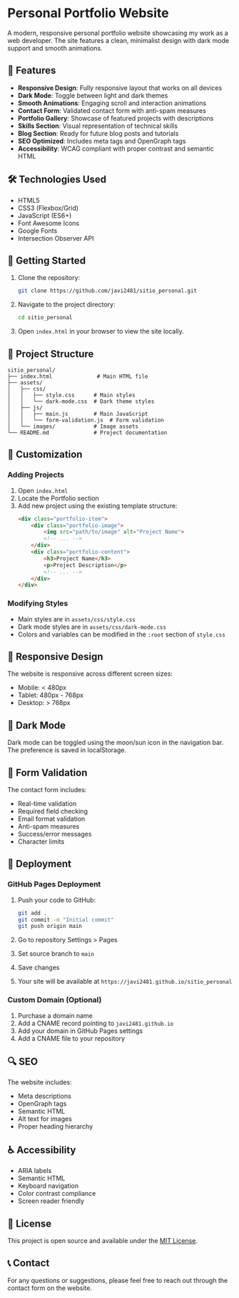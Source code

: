 # Personal Portfolio Website

A modern, responsive personal portfolio website showcasing my work as a web developer. The site features a clean, minimalist design with dark mode support and smooth animations.

## 🌟 Features

- **Responsive Design**: Fully responsive layout that works on all devices
- **Dark Mode**: Toggle between light and dark themes
- **Smooth Animations**: Engaging scroll and interaction animations
- **Contact Form**: Validated contact form with anti-spam measures
- **Portfolio Gallery**: Showcase of featured projects with descriptions
- **Skills Section**: Visual representation of technical skills
- **Blog Section**: Ready for future blog posts and tutorials
- **SEO Optimized**: Includes meta tags and OpenGraph tags
- **Accessibility**: WCAG compliant with proper contrast and semantic HTML

## 🛠️ Technologies Used

- HTML5
- CSS3 (Flexbox/Grid)
- JavaScript (ES6+)
- Font Awesome Icons
- Google Fonts
- Intersection Observer API

## 🚀 Getting Started

1. Clone the repository:
   ```bash
   git clone https://github.com/javi2481/sitio_personal.git
   ```

2. Navigate to the project directory:
   ```bash
   cd sitio_personal
   ```

3. Open `index.html` in your browser to view the site locally.

## 📂 Project Structure

```
sitio_personal/
├── index.html              # Main HTML file
├── assets/
│   ├── css/
│   │   ├── style.css      # Main styles
│   │   └── dark-mode.css  # Dark theme styles
│   ├── js/
│   │   ├── main.js        # Main JavaScript
│   │   └── form-validation.js  # Form validation
│   └── images/            # Image assets
└── README.md              # Project documentation
```

## 🔧 Customization

### Adding Projects

1. Open `index.html`
2. Locate the Portfolio section
3. Add new project using the existing template structure:
   ```html
   <div class="portfolio-item">
       <div class="portfolio-image">
           <img src="path/to/image" alt="Project Name">
           <!-- ... -->
       </div>
       <div class="portfolio-content">
           <h3>Project Name</h3>
           <p>Project Description</p>
           <!-- ... -->
       </div>
   </div>
   ```

### Modifying Styles

- Main styles are in `assets/css/style.css`
- Dark mode styles are in `assets/css/dark-mode.css`
- Colors and variables can be modified in the `:root` section of `style.css`

## 📱 Responsive Design

The website is responsive across different screen sizes:
- Mobile: < 480px
- Tablet: 480px - 768px
- Desktop: > 768px

## 🌙 Dark Mode

Dark mode can be toggled using the moon/sun icon in the navigation bar. The preference is saved in localStorage.

## 📝 Form Validation

The contact form includes:
- Real-time validation
- Required field checking
- Email format validation
- Anti-spam measures
- Success/error messages
- Character limits

## 🚀 Deployment

### GitHub Pages Deployment

1. Push your code to GitHub:
   ```bash
   git add .
   git commit -m "Initial commit"
   git push origin main
   ```

2. Go to repository Settings > Pages
3. Set source branch to `main`
4. Save changes
5. Your site will be available at `https://javi2481.github.io/sitio_personal`

### Custom Domain (Optional)

1. Purchase a domain name
2. Add a CNAME record pointing to `javi2481.github.io`
3. Add your domain in GitHub Pages settings
4. Add a CNAME file to your repository

## 🔍 SEO

The website includes:
- Meta descriptions
- OpenGraph tags
- Semantic HTML
- Alt text for images
- Proper heading hierarchy

## ♿ Accessibility

- ARIA labels
- Semantic HTML
- Keyboard navigation
- Color contrast compliance
- Screen reader friendly

## 📄 License

This project is open source and available under the [MIT License](LICENSE).

## 📞 Contact

For any questions or suggestions, please feel free to reach out through the contact form on the website.

